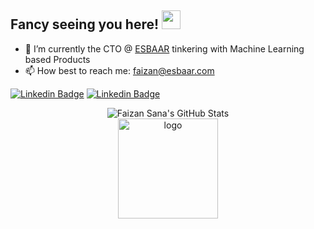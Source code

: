 ## Fancy seeing you here! <img src="https://raw.githubusercontent.com/aemmadi/aemmadi/master/wave.gif" width="30">


- 🔭 I’m currently the CTO @ [ESBAAR](http://esbaar.com/) tinkering with Machine Learning based Products
- 📫 How best to reach me: faizan@esbaar.com

[![Linkedin Badge](https://img.shields.io/badge/-faizansana-blue?style=flat-square&logo=Linkedin&logoColor=white&link=https://www.linkedin.com/in/faizansana/)](https://www.linkedin.com/in/faizansana/)
[![Linkedin Badge](https://img.shields.io/badge/-faizan@esbaar.com-blue?style=flat-square&logo=Microsoft-Outlook&logoColor=white&link=mailto:faizan@uwaterloo.ca)](mailto:faizan@esbaar.com)


<div style="text-align: center;">
    <img src="https://github-readme-stats.vercel.app/api?username=faizansana&show_icons=true&title_color=fff&icon_color=79ff97&text_color=9f9f9f&bg_color=151515&count_private=true" alt="Faizan Sana's GitHub Stats" />
</div>

<div style="text-align: center;">
    <img src="https://github-profile-trophy.vercel.app/?username=faizansana&theme=flat&column=7" alt="logo" height="160" style="margin-bottom: 22px;" />
</div>


